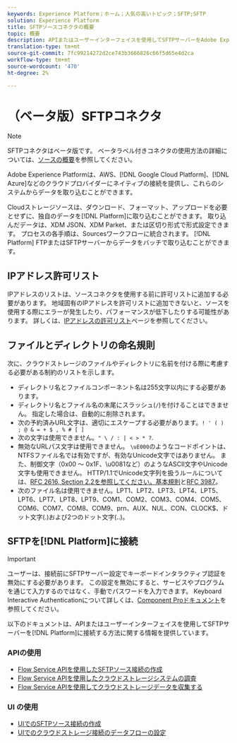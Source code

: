```yaml
---
keywords: Experience Platform；ホーム；人気の高いトピック；SFTP;SFTP
solution: Experience Platform
title: SFTPソースコネクタの概要
topic: 概要
description: APIまたはユーザーインターフェイスを使用してSFTPサーバーをAdobe Experience Platformに接続する方法を説明します。
translation-type: tm+mt
source-git-commit: 7fc99214272d2ce743b3666826c66f5d65e4d2ca
workflow-type: tm+mt
source-wordcount: '470'
ht-degree: 2%

---
```



# （ベータ版）SFTPコネクタ

>[!NOTE]
>
>SFTPコネクタはベータ版です。 ベータラベル付きコネクタの使用方法の詳細については、[ソースの概要](../../home.md#terms-and-conditions)を参照してください。

Adobe Experience Platformは、AWS、[!DNL Google Cloud Platform]、[!DNL Azure]などのクラウドプロバイダーにネイティブの接続を提供し、これらのシステムからデータを取り込むことができます。

Cloudストレージソースは、ダウンロード、フォーマット、アップロードを必要とせずに、独自のデータを[!DNL Platform]に取り込むことができます。 取り込んだデータは、XDM JSON、XDM Parket、または区切り形式で形式設定できます。 プロセスの各手順は、Sourcesワークフローに統合されます。 [!DNL Platform] FTPまたはSFTPサーバーからデータをバッチで取り込むことができます。

## IPアドレス許可リスト

IPアドレスのリストは、ソースコネクタを使用する前に許可リストに追加する必要があります。 地域固有のIPアドレスを許可リストに追加できないと、ソースを使用する際にエラーが発生したり、パフォーマンスが低下したりする可能性があります。 詳しくは、[IPアドレスの許可リスト](../../ip-address-allow-list.md)ページを参照してください。

## ファイルとディレクトリの命名規則

次に、クラウドストレージのファイルやディレクトリに名前を付ける際に考慮する必要がある制約のリストを示します。

- ディレクトリ名とファイルコンポーネント名は255文字以内にする必要があります。
- ディレクトリ名とファイル名の末尾にスラッシュ(`/`)を付けることはできません。 指定した場合は、自動的に削除されます。
- 次の予約済みURL文字は、適切にエスケープする必要があります。`! ' ( ) ; @ & = + $ , % # [ ]`
- 次の文字は使用できません。`" \ / : | < > * ?`.
- 無効なURLパス文字は使用できません。 `\uE000`のようなコードポイントは、NTFSファイル名では有効ですが、有効なUnicode文字ではありません。 また、制御文字（0x00 ～ 0x1F、\u0081など）のようなASCII文字やUnicode文字も使用できません。 HTTP/1.1でUnicode文字列を扱うルールについては、[RFC 2616, Section 2.2を参照してください。基本規則](https://www.ietf.org/rfc/rfc2616.txt)と[RFC 3987](https://www.ietf.org/rfc/rfc3987.txt)。
- 次のファイル名は使用できません。LPT1、LPT2、LPT3、LPT4、LPT5、LPT6、LPT7、LPT8、LPT9、COM1、COM2、COM3、COM4、COM5、COM6、COM7、COM8、COM9、prn、AUX、NUL、CON、CLOCK$、ドット文字(.)および2つのドット文字(..)。

## SFTPを[!DNL Platform]に接続

>[!IMPORTANT]
>
>ユーザーは、接続前にSFTPサーバー設定でキーボードインタラクティブ認証を無効にする必要があります。 この設定を無効にすると、サービスやプログラムを通じて入力するのではなく、手動でパスワードを入力できます。 Keyboard Interactive Authenticationについて詳しくは、[Component Proドキュメント](https://doc.componentpro.com/ComponentPro-Sftp/authenticating-with-a-keyboard-interactive-authentication)を参照してください。

以下のドキュメントは、APIまたはユーザーインターフェイスを使用してSFTPサーバーを[!DNL Platform]に接続する方法に関する情報を提供しています。

### APIの使用

- [Flow Service APIを使用したSFTPソース接続の作成](../../tutorials/api/create/cloud-storage/sftp.md)
- [Flow Service APIを使用したクラウドストレージシステムの調査](../../tutorials/api/explore/cloud-storage.md)
- [Flow Service APIを使用してクラウドストレージデータを収集する](../../tutorials/api/collect/cloud-storage.md)

### UI の使用

- [UIでのSFTPソース接続の作成](../../tutorials/ui/create/cloud-storage/sftp.md)
- [UIでのクラウドストレージ接続のデータフローの設定](../../tutorials/ui/dataflow/batch/cloud-storage.md)